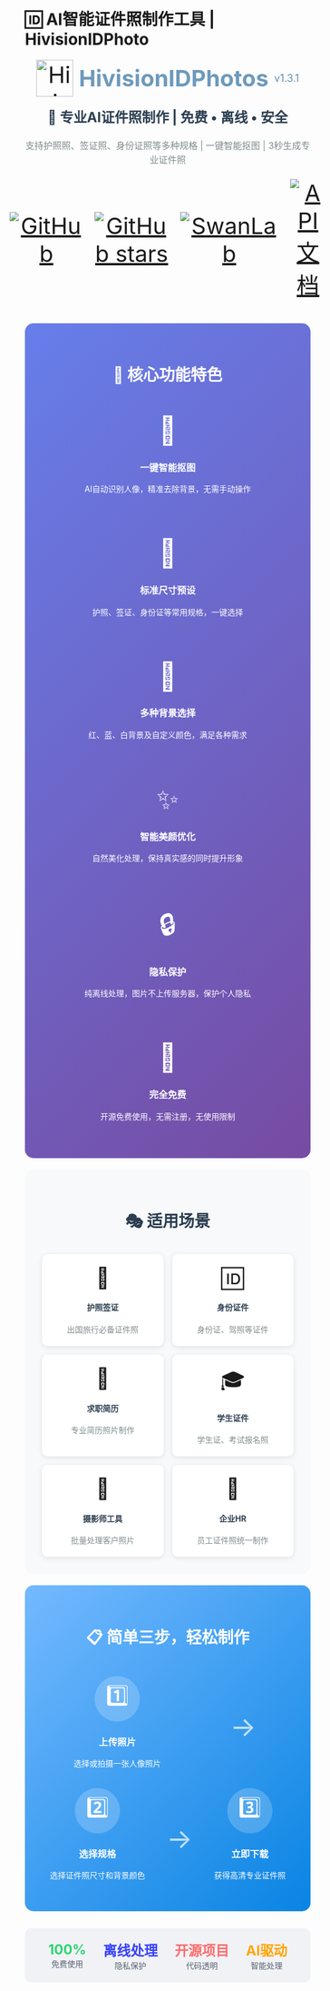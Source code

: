 # 🆔 AI智能证件照制作工具 | HivisionIDPhoto

<div style="display: flex; flex-direction: column; justify-content: center; align-items: center; text-align: center; font-size: 40px;">
  <div style="display: flex; align-items: center;">
    <img src="https://swanhub.co/git/repo/ZeYiLin%2FHivisionIDPhotos/file/preview?ref=master&path=assets/hivision_logo.png" alt="HivisionIDPhotos - AI智能证件照制作工具" style="width: 65px; height: 65px; margin-right: 10px;" onerror="this.style.display='none';" loading="lazy">
    <b style="color: #6e9abb;">HivisionIDPhotos</b><span style="font-size: 18px; color: #638fb3; margin-left: 10px;"> v1.3.1</span>
  </div>
  
  <div style="font-size: 24px; color: #2c3e50; margin: 20px 0; line-height: 1.4;">
    <strong>🎯 专业AI证件照制作 | 免费 • 离线 • 安全</strong>
  </div>
  
  <div style="font-size: 16px; color: #7f8c8d; margin-bottom: 20px; max-width: 800px; line-height: 1.6;">
    支持护照照、签证照、身份证照等多种规格 | 一键智能抠图 | 3秒生成专业证件照
  </div>
  
  <div style="display: flex; justify-content: center; align-items: center; text-align: center; margin-bottom: 20px;">
      <a href="https://github.com/xiaolin199912/HivisionIDPhotos"><img alt="GitHub" src="https://img.shields.io/static/v1?label=GitHub&message=开源项目&color=black&style=for-the-badge" onerror="this.style.display='none';"></a> &ensp;
      <a href="https://github.com/xiaolin199912/HivisionIDPhotos/stargazers"><img alt="GitHub stars" src="https://img.shields.io/github/stars/zeyi-lin/hivisionidphotos?color=ffcb47&labelColor=black&style=for-the-badge" onerror="this.style.display='none';"></a> &ensp;
      <a href="https://swanlab.cn?utm_source=hivision_demo"><img alt="SwanLab" src="https://img.shields.io/badge/Training%20by-SwanLab-4cb55e&style=for-the-badge" onerror="this.style.display='none';"></a> &ensp;
      <a href="https://github.com/Zeyi-Lin/HivisionIDPhotos/blob/master/docs/api_CN.md" target="_blank"><img alt="API文档" src="https://img.shields.io/badge/API_Docs-API文档-315bce&style=for-the-badge" onerror="this.style.display='none';"></a>
  </div>
</div>

<!-- 功能特色展示 -->
<div style="background: linear-gradient(135deg, #667eea 0%, #764ba2 100%); color: white; padding: 30px; border-radius: 15px; margin: 20px 0;">
  <h2 style="text-align: center; margin-bottom: 30px; font-size: 28px;">🌟 核心功能特色</h2>
  <div style="display: grid; grid-template-columns: repeat(auto-fit, minmax(250px, 1fr)); gap: 20px;">
    <div style="text-align: center; padding: 20px;">
      <div style="font-size: 48px; margin-bottom: 10px;">🎯</div>
      <h3>一键智能抠图</h3>
      <p>AI自动识别人像，精准去除背景，无需手动操作</p>
    </div>
    <div style="text-align: center; padding: 20px;">
      <div style="font-size: 48px; margin-bottom: 10px;">📏</div>
      <h3>标准尺寸预设</h3>
      <p>护照、签证、身份证等常用规格，一键选择</p>
    </div>
    <div style="text-align: center; padding: 20px;">
      <div style="font-size: 48px; margin-bottom: 10px;">🎨</div>
      <h3>多种背景选择</h3>
      <p>红、蓝、白背景及自定义颜色，满足各种需求</p>
    </div>
    <div style="text-align: center; padding: 20px;">
      <div style="font-size: 48px; margin-bottom: 10px;">✨</div>
      <h3>智能美颜优化</h3>
      <p>自然美化处理，保持真实感的同时提升形象</p>
    </div>
    <div style="text-align: center; padding: 20px;">
      <div style="font-size: 48px; margin-bottom: 10px;">🔒</div>
      <h3>隐私保护</h3>
      <p>纯离线处理，图片不上传服务器，保护个人隐私</p>
    </div>
    <div style="text-align: center; padding: 20px;">
      <div style="font-size: 48px; margin-bottom: 10px;">💯</div>
      <h3>完全免费</h3>
      <p>开源免费使用，无需注册，无使用限制</p>
    </div>
  </div>
</div>

<!-- 使用场景 -->
<div style="background: #f8f9fa; padding: 30px; border-radius: 15px; margin: 20px 0;">
  <h2 style="text-align: center; margin-bottom: 30px; color: #2c3e50; font-size: 28px;">🎭 适用场景</h2>
  <div style="display: grid; grid-template-columns: repeat(auto-fit, minmax(200px, 1fr)); gap: 15px;">
    <div style="background: white; padding: 20px; border-radius: 10px; text-align: center; box-shadow: 0 2px 10px rgba(0,0,0,0.1);">
      <div style="font-size: 36px; margin-bottom: 10px;">🛂</div>
      <h4 style="color: #2c3e50;">护照签证</h4>
      <p style="color: #7f8c8d; margin: 0;">出国旅行必备证件照</p>
    </div>
    <div style="background: white; padding: 20px; border-radius: 10px; text-align: center; box-shadow: 0 2px 10px rgba(0,0,0,0.1);">
      <div style="font-size: 36px; margin-bottom: 10px;">🆔</div>
      <h4 style="color: #2c3e50;">身份证件</h4>
      <p style="color: #7f8c8d; margin: 0;">身份证、驾照等证件</p>
    </div>
    <div style="background: white; padding: 20px; border-radius: 10px; text-align: center; box-shadow: 0 2px 10px rgba(0,0,0,0.1);">
      <div style="font-size: 36px; margin-bottom: 10px;">💼</div>
      <h4 style="color: #2c3e50;">求职简历</h4>
      <p style="color: #7f8c8d; margin: 0;">专业简历照片制作</p>
    </div>
    <div style="background: white; padding: 20px; border-radius: 10px; text-align: center; box-shadow: 0 2px 10px rgba(0,0,0,0.1);">
      <div style="font-size: 36px; margin-bottom: 10px;">🎓</div>
      <h4 style="color: #2c3e50;">学生证件</h4>
      <p style="color: #7f8c8d; margin: 0;">学生证、考试报名照</p>
    </div>
    <div style="background: white; padding: 20px; border-radius: 10px; text-align: center; box-shadow: 0 2px 10px rgba(0,0,0,0.1);">
      <div style="font-size: 36px; margin-bottom: 10px;">📸</div>
      <h4 style="color: #2c3e50;">摄影师工具</h4>
      <p style="color: #7f8c8d; margin: 0;">批量处理客户照片</p>
    </div>
    <div style="background: white; padding: 20px; border-radius: 10px; text-align: center; box-shadow: 0 2px 10px rgba(0,0,0,0.1);">
      <div style="font-size: 36px; margin-bottom: 10px;">🏢</div>
      <h4 style="color: #2c3e50;">企业HR</h4>
      <p style="color: #7f8c8d; margin: 0;">员工证件照统一制作</p>
    </div>
  </div>
</div>

<!-- 操作步骤 -->
<div style="background: linear-gradient(135deg, #74b9ff 0%, #0984e3 100%); color: white; padding: 30px; border-radius: 15px; margin: 20px 0;">
  <h2 style="text-align: center; margin-bottom: 30px; font-size: 28px;">📋 简单三步，轻松制作</h2>
  <div style="display: flex; justify-content: space-around; align-items: center; flex-wrap: wrap;">
    <div style="text-align: center; margin: 10px;">
      <div style="width: 80px; height: 80px; background: rgba(255,255,255,0.2); border-radius: 50%; display: flex; align-items: center; justify-content: center; font-size: 36px; margin: 0 auto 15px;">1️⃣</div>
      <h3>上传照片</h3>
      <p>选择或拍摄一张人像照片</p>
    </div>
    <div style="font-size: 48px; color: rgba(255,255,255,0.7); margin: 0 20px;">→</div>
    <div style="text-align: center; margin: 10px;">
      <div style="width: 80px; height: 80px; background: rgba(255,255,255,0.2); border-radius: 50%; display: flex; align-items: center; justify-content: center; font-size: 36px; margin: 0 auto 15px;">2️⃣</div>
      <h3>选择规格</h3>
      <p>选择证件照尺寸和背景颜色</p>
    </div>
    <div style="font-size: 48px; color: rgba(255,255,255,0.7); margin: 0 20px;">→</div>
    <div style="text-align: center; margin: 10px;">
      <div style="width: 80px; height: 80px; background: rgba(255,255,255,0.2); border-radius: 50%; display: flex; align-items: center; justify-content: center; font-size: 36px; margin: 0 auto 15px;">3️⃣</div>
      <h3>立即下载</h3>
      <p>获得高清专业证件照</p>
    </div>
  </div>
</div>

<!-- 信任标识 -->
<div style="text-align: center; margin: 30px 0; padding: 20px; background: #f1f2f6; border-radius: 10px;">
  <div style="display: flex; justify-content: center; align-items: center; flex-wrap: wrap; gap: 30px;">
    <div style="text-align: center;">
      <div style="font-size: 24px; font-weight: bold; color: #2ed573;">100%</div>
      <div style="color: #57606f;">免费使用</div>
    </div>
    <div style="text-align: center;">
      <div style="font-size: 24px; font-weight: bold; color: #3742fa;">离线处理</div>
      <div style="color: #57606f;">隐私保护</div>
    </div>
    <div style="text-align: center;">
      <div style="font-size: 24px; font-weight: bold; color: #ff6b6b;">开源项目</div>
      <div style="color: #57606f;">代码透明</div>
    </div>
    <div style="text-align: center;">
      <div style="font-size: 24px; font-weight: bold; color: #ffa502;">AI驱动</div>
      <div style="color: #57606f;">智能处理</div>
    </div>
  </div>
</div>